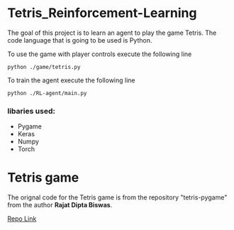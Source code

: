 # Tetris_Reinforcement-Learning
The goal of this project is to learn an agent to play the game Tetris. The code language that is going to be used is Python.

To use the game with player controls execute the following line
```
python ./game/tetris.py
```

To train the agent execute the following line
```
python ./RL-agent/main.py
```

### libaries used:
- Pygame 
- Keras
- Numpy
- Torch

# Tetris game
The orignal code for the Tetris game is from the repository "tetris-pygame" from the author **Rajat Dipta Biswas**.

[Repo Link](https://github.com/rajatdiptabiswas/tetris-pygame)
